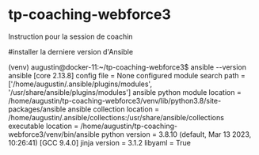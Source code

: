 # tp-coaching-webforce3
Instruction pour la session de coachin

#installer la derniere version d'Ansible

(venv) augustin@docker-11:~/tp-coaching-webforce3$ ansible --version
ansible [core 2.13.8]
  config file = None
  configured module search path = ['/home/augustin/.ansible/plugins/modules', '/usr/share/ansible/plugins/modules']
  ansible python module location = /home/augustin/tp-coaching-webforce3/venv/lib/python3.8/site-packages/ansible
  ansible collection location = /home/augustin/.ansible/collections:/usr/share/ansible/collections
  executable location = /home/augustin/tp-coaching-webforce3/venv/bin/ansible
  python version = 3.8.10 (default, Mar 13 2023, 10:26:41) [GCC 9.4.0]
  jinja version = 3.1.2
  libyaml = True
  
  
  
